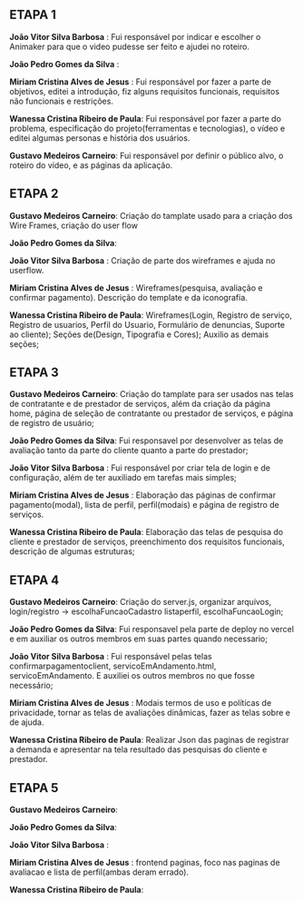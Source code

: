 <h2>ETAPA 1</h2>

**João Vitor Silva Barbosa** : Fui responsável por indicar e escolher o Animaker para que o video pudesse ser feito e ajudei no roteiro.


**João Pedro Gomes da Silva** : 

**Miriam Cristina Alves de Jesus** : Fui responsável por fazer a parte de objetivos, editei a introdução, fiz alguns requisitos funcionais, requisitos não funcionais e restrições.

**Wanessa Cristina Ribeiro de Paula**: Fui responsável por fazer a parte do problema, especificação do projeto(ferramentas e tecnologias), o vídeo e editei algumas personas e história dos usuários.

**Gustavo Medeiros Carneiro**: Fui responsável por definir o público alvo, o roteiro do vídeo, e as páginas da aplicação.


<h2>ETAPA 2</h2>

**Gustavo Medeiros Carneiro**: Criação do tamplate usado para a criação dos Wire Frames, criação do user flow

**João Pedro Gomes da Silva**:

**João Vitor Silva Barbosa** : Criação de parte dos wireframes e ajuda no userflow.

**Miriam Cristina Alves de Jesus** : Wireframes(pesquisa, avaliação e confirmar pagamento). Descrição do template e da iconografia.

**Wanessa Cristina Ribeiro de Paula**: Wireframes(Login, Registro de serviço, Registro de usuarios, Perfil do Usuario, Formulário de denuncias, Suporte ao cliente); Seções de(Design, Tipografia e Cores); Auxilio as demais seções;


<h2>ETAPA 3</h2>

**Gustavo Medeiros Carneiro**: Criação do tamplate para ser usados nas telas de contratante e de prestador de serviços, além da criação da página home, página de seleção de contratante ou prestador de serviços, e página de registro de usuário;

**João Pedro Gomes da Silva**: Fui responsavel por desenvolver as telas de avaliação tanto da parte do cliente quanto a parte do prestador;

**João Vitor Silva Barbosa** : Fui responsável por criar tela de login e de configuração, além de ter auxiliado em tarefas mais simples;

**Miriam Cristina Alves de Jesus** : Elaboração das páginas de confirmar pagamento(modal), lista de perfil, perfil(modais) e página de registro de serviços.

**Wanessa Cristina Ribeiro de Paula**: Elaboração das telas de pesquisa do cliente e prestador de serviços, preenchimento dos requisitos funcionais, descrição de algumas estruturas;


<h2>ETAPA 4</h2>

**Gustavo Medeiros Carneiro**: Criação do server.js, organizar arquivos,  login/registro -> escolhaFuncaoCadastro listaperfil, escolhaFuncaoLogin;

**João Pedro Gomes da Silva**: Fui responsavel pela parte de deploy no vercel e em auxiliar os outros membros em suas partes quando necessario;

**João Vitor Silva Barbosa** : Fui responsável pelas telas confirmarpagamentoclient, servicoEmAndamento.html, servicoEmAndamento. E auxiliei os outros membros no que fosse necessário;

**Miriam Cristina Alves de Jesus** : Modais termos de uso e políticas de privacidade, tornar as telas de avaliações dinâmicas, fazer as telas sobre e de ajuda.

**Wanessa Cristina Ribeiro de Paula**: Realizar Json das paginas de registrar a demanda e apresentar na tela resultado das pesquisas do cliente e prestador.


<h2>ETAPA 5</h2>

**Gustavo Medeiros Carneiro**: 

**João Pedro Gomes da Silva**: 

**João Vitor Silva Barbosa** : 

**Miriam Cristina Alves de Jesus** : frontend paginas, foco nas paginas de avaliacao e lista de perfil(ambas deram errado).

**Wanessa Cristina Ribeiro de Paula**:

